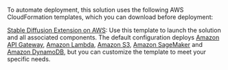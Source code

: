 To automate deployment, this solution uses the following AWS CloudFormation templates, which you can download before deployment:

 [Stable Diffusion Extension on AWS](https://console.aws.amazon.com/cloudformation/home?#/stacks/create/template?stackName=stable-diffusion-aws&templateURL=https://aws-gcr-solutions.s3.amazonaws.com/stable-diffusion-aws-extension-github-mainline/latest/custom-domain/Stable-diffusion-aws-extension-middleware-stack.template.json): Use this template to launch the solution and all associated components. The default configuration deploys [Amazon API Gateway](https://aws.amazon.com/api-gateway/), [Amazon Lambda](https://aws.amazon.com/lambda/), [Amazon S3](https://aws.amazon.com/s3/), [Amazon SageMaker](https://aws.amazon.com/sagemaker/) and [Amazon DynamoDB](https://aws.amazon.com/dynamodb/), but you can customize the template to meet your specific needs.

